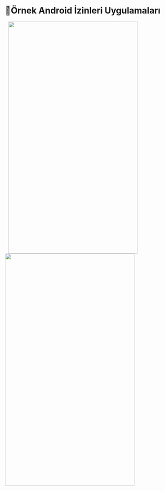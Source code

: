 
# 📱Örnek Android İzinleri Uygulamaları
<img src="https://i.hizliresim.com/97xf8w3.png" width="420" height="750" hspace="10"> <img src="https://i.hizliresim.com/ajtc35x.png" width="420" height="750">
